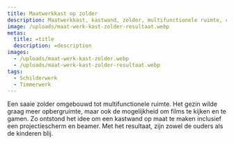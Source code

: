 ```yaml
---
title: Maatwerkkast op zolder
description: Maatwerkkast, kastwand, zolder, multifunctionele ruimte, opbergruimte
image: /uploads/maat-werk-kast-zolder-resultaat.webp
metas:
  title: =title
  description: =description
images:
  - /uploads/maat-werk-kast-zolder.webp
  - /uploads/maat-werk-kast-zolder-resultaat.webp
tags:
  - Schilderwerk
  - Timmerwerk
---
```

Een saaie zolder omgebouwd tot multifunctionele ruimte. Het gezin wilde graag meer opbergruimte, maar ook de mogelijkheid om films te kijken en te gamen. Zo ontstond het idee om een kastwand op maat te maken inclusief een projectiescherm en beamer. Met het resultaat, zijn zowel de ouders als de kinderen blij.
